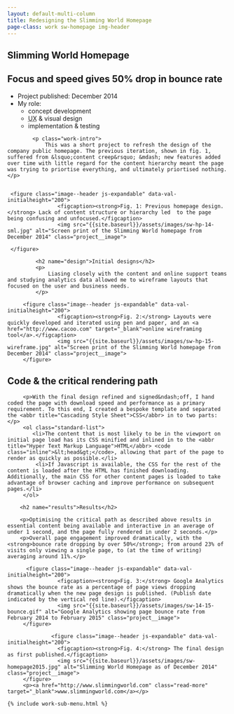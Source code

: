 ```yaml
---
layout: default-multi-column
title: Redesigning the Slimming World Homepage
page-class: work sw-homepage img-header
---
```


<section class="content__primary content-primary__multi-column">
    <h1 class="post--head__primary">Slimming World Homepage</h1>
        <h2 class="post--head__subhead">Focus and speed gives 50% drop in bounce rate</h2>
               <ul class="project__meta  no-marker">
                  <li>
                   Project published:
                    <time datetime="2014-12" class="project__meta--date">
                         December 2014
                     </time>
                    </li> 
                     <li>My role:
                         <ul class="project__role--profile">
                             <li>concept development</li> 
                             <li><abbr title="User Experience">UX</abbr> &amp; visual design</li> 
                             <li>implementation &amp; testing</li>
                         </ul>
                     </li>
                </ul>
            
    
            <p class="work-intro">
                This was a short project to refresh the design of the company public homepage. The previous iteration, shown in fig. 1, suffered from &lsquo;content creep&rsquo; &mdash; new features added over time with little regard for the content hierarchy meant the page was trying to priortise everything, and ultimately priortised nothing.</p>
                
         
     <figure class="image--header js-expandable" data-val-initialheight="200">
                    <figcaption><strong>Fig. 1: Previous homepage design.</strong> Lack of content structure or hierarchy led  to the page being confusing and unfocused.</figcaption>
                    <img src="{{site.baseurl}}/assets/images/sw-hp-14-sml.jpg" alt="Screen print of the Slimming World homepage from December 2014" class="project__image">

     </figure>
             
             <h2 name="design">Initial designs</h2>
             <p>
                 Liasing closely with the content and online support teams and studying analytics data allowed me to wireframe layouts that focused on the user and business needs.    
             </p>

         <figure class="image--header js-expandable" data-val-initialheight="200">
                    <figcaption><strong>Fig. 2:</strong> Layouts were quickly developed and iterated using pen and paper, and an <a href="http://www.cacoo.com" target="_blank">online wireframing tool</a>.</figcaption>
                    <img src="{{site.baseurl}}/assets/images/sw-hp-15-wireframe.jpg" alt="Screen print of the Slimming World homepage from December 2014" class="project__image">
         </figure>      
            
   <h2 name="code">Code &amp; the critical rendering path</h2>
         
         <p>With the final design refined and signed&ndash;off, I hand coded the page with download speed and performance as a primary requirement. To this end, I created a bespoke template and separated the <abbr title="Cascading Style Sheet">CSS</abbr> in to two parts:</p>
         <ol class="standard-list">
            <li>The content that is most likely to be in the viewport on initial page load has its CSS minified and inlined in to the <abbr title="Hyper Text Markup Language">HTML</abbr> <code class="inline">&lt;head&gt;</code>, allowing that part of the page to render as quickly as possible.</li>
             <li>If Javascript is available, the CSS for the rest of the content is loaded after the HTML has finished downloading. Additionally, the main CSS for other content pages is loaded to take advantage of browser caching and improve performance on subsequent pages.</li>
         </ol>
         
        <h2 name="results">Results</h2>
        
        <p>Optimising the critical path as described above results in essential content being available and interactive in an average of under 1 second, and the page fully rendered in under 2 seconds.</p>
        <p>Overall page engagement improved dramatically, with the <strong>bounce rate dropping by over 50%</strong>; from around 23% of visits only viewing a single page, to (at the time of writing) averaging around 11%.</p>
        
          <figure class="image--header js-expandable" data-val-initialheight="200">
                    <figcaption><strong>Fig. 3:</strong> Google Analytics shows the bounce rate as a percentage of page views dropping dramatically when the new page design is published. (Publish date indicated by the vertical red line).</figcaption>
                    <img src="{{site.baseurl}}/assets/images/sw-14-15-bounce.gif" alt="Google Analytics showing page bounce rate from February 2014 to February 2015" class="project__image">
         </figure>
         
                  <figure class="image--header js-expandable" data-val-initialheight="200">
                    <figcaption><strong>Fig. 4:</strong> The final design as first published.</figcaption>
                    <img src="{{site.baseurl}}/assets/images/sw-homepage2015.jpg" alt="Slimming World Homepage as of December 2014" class="project__image">
         </figure>
         <p><a href="http://www.slimmingworld.com" class="read-more" target="_blank">www.slimmingworld.com</a></p>

</section>

<aside role="supplmental"  class="content__supplemental">
    
    {% include work-sub-menu.html %}
    
</aside>